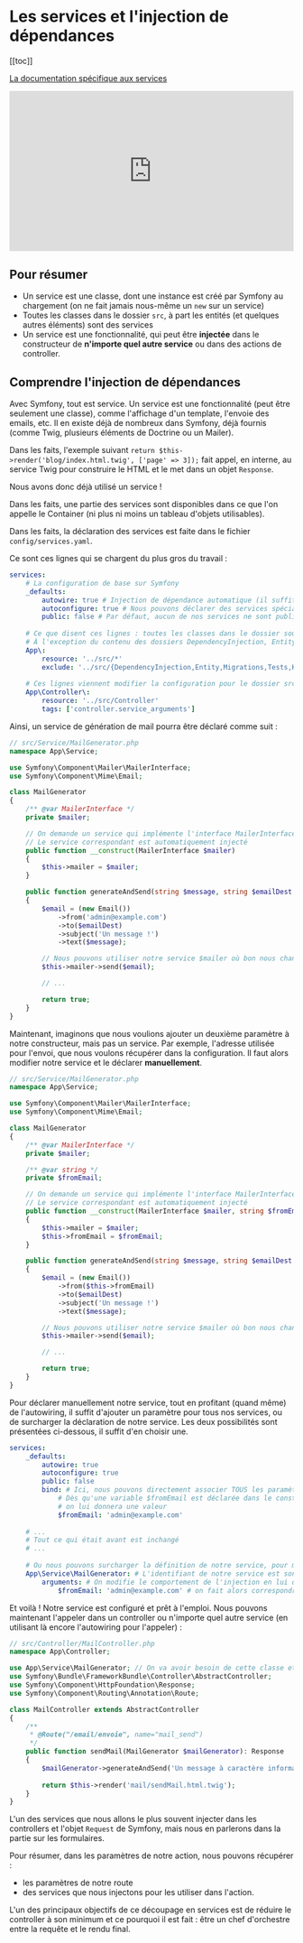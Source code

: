 # Les services et l'injection de dépendances

[[toc]]

[La documentation spécifique aux services](https://symfony.com/doc/current/service_container.html)

<div style="position: relative; padding-bottom: 56.25%; height: 0;"><iframe src="https://www.loom.com/embed/58f0891c518540cfbb7966680bd79a1a" frameborder="0" webkitallowfullscreen mozallowfullscreen allowfullscreen style="position: absolute; top: 0; left: 0; width: 100%; height: 100%;"></iframe></div>


## Pour résumer

- Un service est une classe, dont une instance est créé par Symfony au chargement (on ne fait jamais nous-même un `new` sur un service)
- Toutes les classes dans le dossier `src`, à part les entités (et quelques autres éléments) sont des services
- Un service est une fonctionnalité, qui peut être **injectée** dans le constructeur de **n'importe quel autre service** ou dans des actions de controller.

## Comprendre l'injection de dépendances

Avec Symfony, tout est service. Un service est une fonctionnalité (peut être seulement une classe), comme l'affichage d'un template, l'envoie des emails, etc. Il en existe déjà de nombreux dans Symfony, déjà fournis (comme Twig, plusieurs éléments de Doctrine ou un Mailer).

Dans les faits, l'exemple suivant `return $this->render('blog/index.html.twig', ['page' => 3]);` fait appel, en interne, au service Twig pour construire le HTML et le met dans un objet `Response`. 

Nous avons donc déjà utilisé un service ! 

Dans les faits, une partie des services sont disponibles dans ce que l'on appelle le Container (ni plus ni moins un tableau d'objets utilisables).

Dans les faits, la déclaration des services est faite dans le fichier `config/services.yaml`. 

Ce sont ces lignes qui se chargent du plus gros du travail : 

```yaml
services:
    # La configuration de base sur Symfony
    _defaults:
        autowire: true # Injection de dépendance automatique (il suffit de déclarer dans le controller d'un service d'autres service dont on va avoir besoin pour effectivement les avoir dans ce premier service)
        autoconfigure: true # Nous pouvons déclarer des services spéciaux, cette configuration assure qu'ils seront déclarés comme tels automatiquement
        public: false # Par défaut, aucun de nos services ne sont publiques (c'est à dire que très peu de services sont disponibles directement depuis le controller) 
        
    # Ce que disent ces lignes : toutes les classes dans le dossier source sont définies comme des services.
    # À l'exception du contenu des dossiers DependencyInjection, Entity, Migrations et Tests et du fichier Kernel.php, qui ne sont donc pas considérés comme des services
    App\:
        resource: '../src/*'
        exclude: '../src/{DependencyInjection,Entity,Migrations,Tests,Kernel.php}'
        
    # Ces lignes viennent modifier la configuration pour le dossier src/Controller. Elles associent le tag controller.service_arguments aux controllers, qui permet de leur donner un comportement spécifique (être liés à des routes par exemple)
    App\Controller\:
        resource: '../src/Controller'
        tags: ['controller.service_arguments']
```

Ainsi, un service de génération de mail pourra être déclaré comme suit : 

```php
// src/Service/MailGenerator.php
namespace App\Service;

use Symfony\Component\Mailer\MailerInterface;
use Symfony\Component\Mime\Email;

class MailGenerator
{
    /** @var MailerInterface */
    private $mailer;

    // On demande un service qui implémente l'interface MailerInterface (voir la doc de Symfony pour la liste des services disponibles ;) )
    // Le service correspondant est automatiquement injecté
    public function __construct(MailerInterface $mailer)
    {
        $this->mailer = $mailer;
    }

    public function generateAndSend(string $message, string $emailDest = 'you@example.com'): bool
    {
        $email = (new Email())
            ->from('admin@example.com')
            ->to($emailDest)
            ->subject('Un message !')
            ->text($message);

        // Nous pouvons utiliser notre service $mailer où bon nous chante, comme dans n'importe quel objet
        $this->mailer->send($email);

        // ...

        return true;
    }
}
```

Maintenant, imaginons que nous voulions ajouter un deuxième paramètre à notre constructeur, mais pas un service. Par exemple, l'adresse utilisée pour l'envoi, que nous voulons récupérer dans la configuration. Il faut alors modifier notre service et le déclarer **manuellement**.

```php
// src/Service/MailGenerator.php
namespace App\Service;

use Symfony\Component\Mailer\MailerInterface;
use Symfony\Component\Mime\Email;

class MailGenerator
{
    /** @var MailerInterface */
    private $mailer;

    /** @var string */
    private $fromEmail;

    // On demande un service qui implémente l'interface MailerInterface (voir la doc de Symfony pour la liste des services disponibles ;) )
    // Le service correspondant est automatiquement injecté
    public function __construct(MailerInterface $mailer, string $fromEmail)
    {
        $this->mailer = $mailer;
        $this->fromEmail = $fromEmail;
    }

    public function generateAndSend(string $message, string $emailDest = 'you@example.com'): bool
    {
        $email = (new Email())
            ->from($this->fromEmail)
            ->to($emailDest)
            ->subject('Un message !')
            ->text($message);

        // Nous pouvons utiliser notre service $mailer où bon nous chante, comme dans n'importe quel objet
        $this->mailer->send($email);

        // ...

        return true;
    }
}
```

Pour déclarer manuellement notre service, tout en profitant (quand même) de l'autowiring, il suffit d'ajouter un paramètre pour tous nos services, ou de surcharger la déclaration de notre service. Les deux possibilités sont présentées ci-dessous, il suffit d'en choisir une.

```yaml
services:
    _defaults:
        autowire: true 
        autoconfigure: true 
        public: false  
        bind: # Ici, nous pouvons directement associer TOUS les paramètres $fromEmail qui sont à injecter dans des services
            # Dès qu'une variable $fromEmail est déclarée dans le constructeur d'un service (ou une action de contrôleur)
            # on lui donnera une valeur
            $fromEmail: 'admin@example.com'
    
    # ...
    # Tout ce qui était avant est inchangé
    # ...
    
    # Ou nous pouvons surcharger la définition de notre service, pour modifier ses paramètres
    App\Service\MailGenerator: # L'identifiant de notre service est son FQCN (nom complet de la classe)
        arguments: # On modifie le comportement de l'injection en lui disant de modifier les arguments (du constructeur) du service
            $fromEmail: 'admin@example.com' # on fait alors correspondre notre paramètre $fromEmail à une valeur
```

Et voilà ! Notre service est configuré et prêt à l'emploi. Nous pouvons maintenant l'appeler dans un controller ou n'importe quel autre service (en utilisant là encore l'autowiring pour l'appeler) :


```php
// src/Controller/MailController.php
namespace App\Controller;

use App\Service\MailGenerator; // On va avoir besoin de cette classe et on va utiliser son nom court
use Symfony\Bundle\FrameworkBundle\Controller\AbstractController;
use Symfony\Component\HttpFoundation\Response;
use Symfony\Component\Routing\Annotation\Route;

class MailController extends AbstractController
{
    /**
     * @Route("/email/envoie", name="mail_send")
     */
    public function sendMail(MailGenerator $mailGenerator): Response
    {
        $mailGenerator->generateAndSend('Un message à caractère informatif !', 'toto@example.com');
        
        return $this->render('mail/sendMail.html.twig');
    }
}
```

L'un des services que nous allons le plus souvent injecter dans les controllers et l'objet `Request` de Symfony, mais nous en parlerons dans la partie sur les formulaires.

Pour résumer, dans les paramètres de notre action, nous pouvons récupérer :
- les paramètres de notre route
- des services que nous injectons pour les utiliser dans l'action.

L'un des principaux objectifs de ce découpage en services est de réduire le controller à son minimum et ce pourquoi il est fait : être un chef d'orchestre entre la requête et le rendu final.
